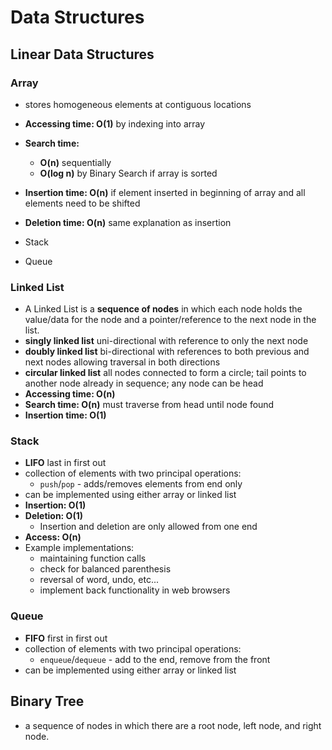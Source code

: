 # Data Structures

## Linear Data Structures

### Array
* stores homogeneous elements at contiguous locations
* **Accessing time: O(1)** by indexing into array
* **Search time:** 
  * **O(n)** sequentially
  * **O(log n)** by Binary Search if array is sorted
* **Insertion time: O(n)** if element inserted in beginning of array and all elements need to be shifted
* **Deletion time: O(n)** same explanation as insertion

* Stack
* Queue

### Linked List
* A Linked List is a **sequence of nodes** in which each node holds the value/data for the node and a pointer/reference to the next node in the list. 
* **singly linked list** uni-directional with reference to only the next node
* **doubly linked list** bi-directional with references to both previous and next nodes allowing traversal in both directions
* **circular linked list** all nodes connected to form a circle; tail points to another node already in sequence; any node can be head
* **Accessing time: O(n)**
* **Search time: O(n)** must traverse from head until node found
* **Insertion time: O(1)**

### Stack
* **LIFO** last in first out
* collection of elements with two principal operations: 
  * `push`/`pop` - adds/removes elements from end only
* can be implemented using either array or linked list
* **Insertion: O(1)**
* **Deletion: O(1)**
  * Insertion and deletion are only allowed from one end
* **Access: O(n)**
* Example implementations: 
  * maintaining function calls
  * check for balanced parenthesis
  * reversal of word, undo, etc...
  * implement back functionality in web browsers

### Queue
* **FIFO** first in first out
* collection of elements with two principal operations:
  * `enqueue`/`dequeue` - add to the end, remove from the front
* can be implemented using either array or linked list


## Binary Tree
* a sequence of nodes in which there are a root node, left node, and right node.